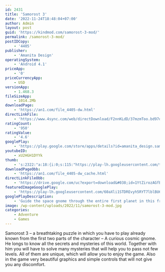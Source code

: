 ```yaml
---
id: 2431
title: 'Samorost 3'
date: '2022-11-24T18:48:04+07:00'
author: Admin
layout: post
guid: 'https://kindmod.com/samorost-3-mod/'
permalink: /samorost-3-mod/
postIDCopy:
    - '4405'
publisher:
    - 'Amanita Design'
operatingSystem:
    - 'Android 4.1'
priceApp:
    - '0'
priceCurrencyApp:
    - USD
versionApp:
    - 1.468.3
fileSizeApp:
    - 1014.2Mb
downloadPage:
    - 'https://an1.com/file_4405-dw.html'
directLinkFile:
    - 'https://www.4sync.com/web/directDownload/F2nnKLdD/37mzmToo.bd97d41dab1e0e46ecc87f5c54026cb2'
ratingCount:
    - '950'
ratingValue:
    - '4.6'
googlePlay:
    - 'https://play.google.com/store/apps/details?id=amanita_design.samorost3.GP.demo'
youtubeID:
    - xU2HGH1DYYk
thumb:
    - 's:2322:"a:18:{i:0;s:115:"https://play-lh.googleusercontent.com/tmJe6MEwXMhFWVF2jrk__HhaZt5IzCm3fSaXvfD_FZcr4Y4zvePWBTkpD0qhPiQwtTc=w526-h296";i:1;s:116:"https://play-lh.googleusercontent.com/gHvunN5_oSTH08jw5fOjbNEwk0v6VvXkhVvm363AraqRtPQIyYPzLSqLEyA6mpHhM7C7=w526-h296";i:2;s:114:"https://play-lh.googleusercontent.com/qJwTteIPPzOFuoh3pdBxsY0hl_9yPszgeYAPofv1zAik-wDZzjRLbcNfa5JNr5qxEg=w526-h296";i:3;s:114:"https://play-lh.googleusercontent.com/FLOKEvpNQcfSwAd2JiCE-VnFKhT3FvzILsWXewXhicv8tkXGA7z_1YZxq475l0-Bng=w526-h296";i:4;s:115:"https://play-lh.googleusercontent.com/ZiI3NAD5E3VSa-f1xXeGMFl5nNxqfSQ2_Rkqo8YldEGbcqTOZjkOTkoufQEIaqTTlcg=w526-h296";i:5;s:115:"https://play-lh.googleusercontent.com/oExPE6a2FgdbaAoP8DZ29P17ZrBtfCpD1GBHk9fF7DcH3krAjK1guqLDKBK951TB2nA=w526-h296";i:6;s:116:"https://play-lh.googleusercontent.com/Y6ZAblVCoZs3uondrp5wNbQ-6SWjqInhAHY62MoOO4pPaJqJL9Op2-CvrSpwYcN3qH0i=w526-h296";i:7;s:115:"https://play-lh.googleusercontent.com/JfTxH7ay2WmGNfb6A-WQL7bL2bbXdGjrBbocRMQmCuZnZ8WefWWywlgmwvmGt16k9MI=w526-h296";i:8;s:116:"https://play-lh.googleusercontent.com/vGLnkMTR6M_DvFruXdhfNFezhNe5cExBcgqBYN7kZEAH8LycpZjZMcn0bx53yKOQ34pK=w526-h296";i:9;s:115:"https://play-lh.googleusercontent.com/--JXQ5KF-flfnLjJhnE0TPKZRz0P2XuA5Zf5CummQJ0Geq249H4NL05fzjwDz6lBy_4=w526-h296";i:10;s:115:"https://play-lh.googleusercontent.com/VB1fYNgo1V-hCkx77yk9b0Ou887wQEpHkvDTY_FYCreWFlioos-kvdk2ETdwXKXLnqY=w526-h296";i:11;s:116:"https://play-lh.googleusercontent.com/izd1RHPWvsmkTZRZOVoCLuKkZMD9GbR7Wb5vLGLuuuTE_kGQWXO4BF0MR2XGHEFs12jF=w526-h296";i:12;s:115:"https://play-lh.googleusercontent.com/miyiefXZC0aoj-DHjyBGZVZEz6SpqlmMHoFlfct8eR8NVgvP_vqlWaiFgCXZPVYzgVg=w526-h296";i:13;s:116:"https://play-lh.googleusercontent.com/0JYQpbXwGdy8RDMm_wq2gclnQZEECtjkkIzaoO8BlhOibok0Uh9olqqbAO1GX_J-s-iy=w526-h296";i:14;s:115:"https://play-lh.googleusercontent.com/J1l9fI0_dBiZ0_XVrx-_suG7frHEEHpN5PrRfx3fGaCZ7N9yc2-2bfD-50CjGKncUcQ=w526-h296";i:15;s:115:"https://play-lh.googleusercontent.com/L44D2pud7AHhEyAXTTlVM-w5QsTckqxwWtNAh4ycW-hST1DSGpkP1yBIVl-yN1SqdDc=w526-h296";i:16;s:115:"https://play-lh.googleusercontent.com/psQ3mKh7GM4XhiUdvbkDominqv9HMAiE4cgHnALcNaiZ12_SHKrdzJO5N9l270dVvkM=w526-h296";i:17;s:115:"https://play-lh.googleusercontent.com/GSIJtmE1rW02tm67lXdUN4xQDXhX1msokqO_k-xfno-atAl7R6sxkjrCVDnrUKClCOY=w526-h296";}";'
downloadPageObb:
    - 'https://an1.com/file_4405-dw_cache.html'
directLinkFileObb:
    - 'https://drive.google.com/uc?export=download&#038;id=1YtZirozAGfBAvsHrhX41Y13Z4WaTQMD1'
featuredImageGooglePlay:
    - 'https://play-lh.googleusercontent.com/60aXli1STDREvyh5RYT7lblBU66AHr21HXI-rOU3q_qSGEIfSpKOWjFnR7V6X-v3uWs'
googlePlayDescription:
    - 'Guide the space gnome through the entire first planet in this free demo! Please make sure you are logged in to your Google Play Games account to transfer your progress into the full game.Samorost 3 follows a curious space gnome who uses the powers of a magic flute to travel across the cosmos in search of its mysterious origins. Visit nine unique and alien worlds teeming with colorful challenges, creatures and surprises to discover, brought to life with beautiful artwork, sound and music.'
image: /wp-content/uploads/2022/11/samorost-3-mod.jpg
categories:
    - Adventure
    - Games
---
```


Samorost 3 – a breathtaking puzzle in which you have to play already known from the first two parts of the character – A curious cosmic gnome. He longs to know all the secrets and mysteries of this world. Together with him you will have to solve many mysteries that will help you to pass not few levels. All of them are unique, which will allow you to enjoy the game. Also in the game very beautiful graphics and simple controls that will not give you any discomfort.